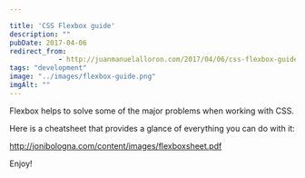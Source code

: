 ```yaml
---

title: 'CSS Flexbox guide'
description: ""
pubDate: 2017-04-06
redirect_from: 
            - http://juanmanuelalloron.com/2017/04/06/css-flexbox-guide/
tags: "development"
image: "../images/flexbox-guide.png"
imgAlt: ""
---
```

Flexbox helps to solve some of the major problems when working with CSS.

Here is a cheatsheet that provides a glance of everything you can do with it:

http://jonibologna.com/content/images/flexboxsheet.pdf

Enjoy!
